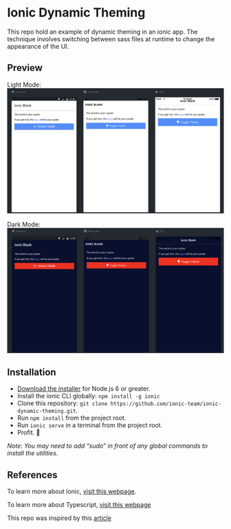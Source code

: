 # Ionic Dynamic Theming 
This repo hold an example of dynamic theming in an ionic app. The technique involves switching between sass files at runtime to change the appearance of the UI.

## Preview

Light Mode: 
![](screenshots/light-theme.png)

Dark Mode: 
![](screenshots/dark-theme.png)


## Installation

* [Download the installer](https://nodejs.org/) for Node.js 6 or greater.
* Install the ionic CLI globally: `npm install -g ionic`
* Clone this repository: `git clone https://github.com/ionic-team/ionic-dynamic-theming.git`.
* Run `npm install` from the project root.
* Run `ionic serve` in a terminal from the project root.
* Profit. :tada:

_Note: You may need to add “sudo” in front of any global commands to install the utilities._


## References
To learn more about Ionic, [visit this webpage](http://ionicframework.com).

To learn more about Typescript, [visit this webpage](https://www.typescriptlang.org)

This repo was inspired by this [article](https://devdactic.com/dynamic-theming-ionic/)